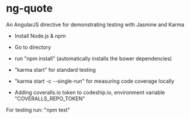 ng-quote
========

An AngularJS directive for demonstrating testing with Jasmine and Karma

- Install Node.js & npm
- Go to directory
- run "npm install" (automatically installs the bower dependencies)

- "karma start" for standard testing
- "karma start -c --single-run" for measuring code coverage locally

- Adding coveralls.io token to codeship.io, environment variable "COVERALLS_REPO_TOKEN"

For testing run: "npm test"